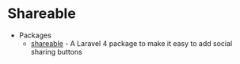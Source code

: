 # Shareable
* Packages
    - [shareable](http://goo.gl/1xfDg8) - A Laravel 4 package to make it easy to add social sharing buttons

